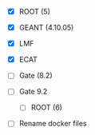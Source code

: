 - [X] ROOT (5)
- [X] GEANT (4.10.05)
- [X] LMF
- [X] ECAT
- [ ] Gate (8.2)

- [ ] Gate 9.2
  - [ ] ROOT (6)

- [ ] Rename docker files 